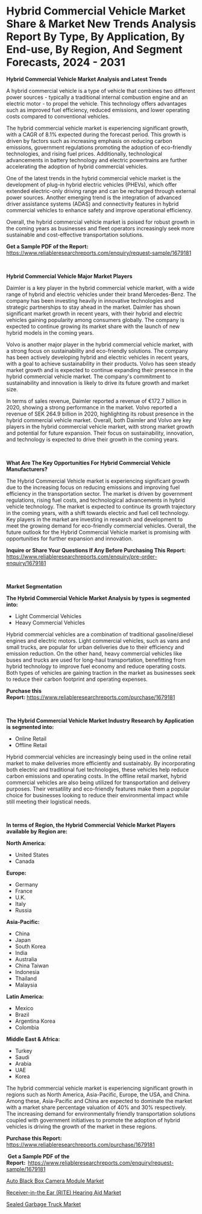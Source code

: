 <p><h1>Hybrid Commercial Vehicle Market Share & Market New Trends Analysis Report By Type, By Application, By End-use, By Region, And Segment Forecasts, 2024 - 2031</h1></p><p><strong>Hybrid Commercial Vehicle Market Analysis and Latest Trends</strong></p>
<p><p>A hybrid commercial vehicle is a type of vehicle that combines two different power sources - typically a traditional internal combustion engine and an electric motor - to propel the vehicle. This technology offers advantages such as improved fuel efficiency, reduced emissions, and lower operating costs compared to conventional vehicles.</p><p>The hybrid commercial vehicle market is experiencing significant growth, with a CAGR of 8.1% expected during the forecast period. This growth is driven by factors such as increasing emphasis on reducing carbon emissions, government regulations promoting the adoption of eco-friendly technologies, and rising fuel prices. Additionally, technological advancements in battery technology and electric powertrains are further accelerating the adoption of hybrid commercial vehicles.</p><p>One of the latest trends in the hybrid commercial vehicle market is the development of plug-in hybrid electric vehicles (PHEVs), which offer extended electric-only driving range and can be recharged through external power sources. Another emerging trend is the integration of advanced driver assistance systems (ADAS) and connectivity features in hybrid commercial vehicles to enhance safety and improve operational efficiency.</p><p>Overall, the hybrid commercial vehicle market is poised for robust growth in the coming years as businesses and fleet operators increasingly seek more sustainable and cost-effective transportation solutions.</p></p>
<p><strong>Get a Sample PDF of the Report:&nbsp;</strong> <a href="https://www.reliableresearchreports.com/enquiry/request-sample/1679181">https://www.reliableresearchreports.com/enquiry/request-sample/1679181</a></p>
<p>&nbsp;</p>
<p><strong>Hybrid Commercial Vehicle Major Market Players</strong></p>
<p><p>Daimler is a key player in the hybrid commercial vehicle market, with a wide range of hybrid and electric vehicles under their brand Mercedes-Benz. The company has been investing heavily in innovative technologies and strategic partnerships to stay ahead in the market. Daimler has shown significant market growth in recent years, with their hybrid and electric vehicles gaining popularity among consumers globally. The company is expected to continue growing its market share with the launch of new hybrid models in the coming years.</p><p>Volvo is another major player in the hybrid commercial vehicle market, with a strong focus on sustainability and eco-friendly solutions. The company has been actively developing hybrid and electric vehicles in recent years, with a goal to achieve sustainability in their products. Volvo has seen steady market growth and is expected to continue expanding their presence in the hybrid commercial vehicle market. The company's commitment to sustainability and innovation is likely to drive its future growth and market size.</p><p>In terms of sales revenue, Daimler reported a revenue of €172.7 billion in 2020, showing a strong performance in the market. Volvo reported a revenue of SEK 264.9 billion in 2020, highlighting its robust presence in the hybrid commercial vehicle market. Overall, both Daimler and Volvo are key players in the hybrid commercial vehicle market, with strong market growth and potential for future expansion. Their focus on sustainability, innovation, and technology is expected to drive their growth in the coming years.</p></p>
<p>&nbsp;</p>
<p><strong>What Are The Key Opportunities For Hybrid Commercial Vehicle Manufacturers?</strong></p>
<p><p>The Hybrid Commercial Vehicle market is experiencing significant growth due to the increasing focus on reducing emissions and improving fuel efficiency in the transportation sector. The market is driven by government regulations, rising fuel costs, and technological advancements in hybrid vehicle technology. The market is expected to continue its growth trajectory in the coming years, with a shift towards electric and fuel cell technology. Key players in the market are investing in research and development to meet the growing demand for eco-friendly commercial vehicles. Overall, the future outlook for the Hybrid Commercial Vehicle market is promising with opportunities for further expansion and innovation.</p></p>
<p><strong>Inquire or Share Your Questions If Any Before Purchasing This Report:</strong> <a href="https://www.reliableresearchreports.com/enquiry/pre-order-enquiry/1679181">https://www.reliableresearchreports.com/enquiry/pre-order-enquiry/1679181</a></p>
<p>&nbsp;</p>
<p><strong>Market Segmentation</strong></p>
<p><strong>The Hybrid Commercial Vehicle Market Analysis by types is segmented into:</strong></p>
<p><ul><li>Light Commercial Vehicles</li><li>Heavy Commercial Vehicles</li></ul></p>
<p><p>Hybrid commercial vehicles are a combination of traditional gasoline/diesel engines and electric motors. Light commercial vehicles, such as vans and small trucks, are popular for urban deliveries due to their efficiency and emission reduction. On the other hand, heavy commercial vehicles like buses and trucks are used for long-haul transportation, benefitting from hybrid technology to improve fuel economy and reduce operating costs. Both types of vehicles are gaining traction in the market as businesses seek to reduce their carbon footprint and operating expenses.</p></p>
<p><strong>Purchase this Report:&nbsp;</strong><a href="https://www.reliableresearchreports.com/purchase/1679181">https://www.reliableresearchreports.com/purchase/1679181</a></p>
<p>&nbsp;</p>
<p><strong>The Hybrid Commercial Vehicle Market Industry Research by Application is segmented into:</strong></p>
<p><ul><li>Online Retail</li><li>Offline Retail</li></ul></p>
<p><p>Hybrid commercial vehicles are increasingly being used in the online retail market to make deliveries more efficiently and sustainably. By incorporating both electric and traditional fuel technologies, these vehicles help reduce carbon emissions and operating costs. In the offline retail market, hybrid commercial vehicles are also being utilized for transportation and delivery purposes. Their versatility and eco-friendly features make them a popular choice for businesses looking to reduce their environmental impact while still meeting their logistical needs.</p></p>
<p>&nbsp;</p>
<p><strong>In terms of Region, the Hybrid Commercial Vehicle Market Players available by Region are:</strong></p>
<p>
    <p> <strong> North America: </strong>
        <ul>
            <li>United States</li>
            <li>Canada</li>
        </ul>
        </p> 
    <p> <strong> Europe: </strong>
        <ul>
            <li>Germany</li>
            <li>France</li>
            <li>U.K.</li>
            <li>Italy</li>
            <li>Russia</li>
        </ul>
        </p> 
    <p> <strong> Asia-Pacific: </strong>
        <ul>
            <li>China</li>
            <li>Japan</li>
            <li>South Korea</li>
            <li>India</li>
            <li>Australia</li>
            <li>China Taiwan</li>
            <li>Indonesia</li>
            <li>Thailand</li>
            <li>Malaysia</li>
        </ul>
        </p> 
    <p> <strong> Latin America: </strong>
        <ul>
            <li>Mexico</li>
            <li>Brazil</li>
            <li>Argentina Korea</li>
            <li>Colombia</li>
        </ul>
        </p> 
    <p> <strong> Middle East & Africa: </strong>
        <ul>
            <li>Turkey</li>
            <li>Saudi</li>
            <li>Arabia</li>
            <li>UAE</li>
            <li>Korea</li>
        </ul>
    </p>
    </p>
<p><p>The hybrid commercial vehicle market is experiencing significant growth in regions such as North America, Asia-Pacific, Europe, the USA, and China. Among these, Asia-Pacific and China are expected to dominate the market with a market share percentage valuation of 40% and 30% respectively. The increasing demand for environmentally friendly transportation solutions coupled with government initiatives to promote the adoption of hybrid vehicles is driving the growth of the market in these regions.</p></p>
<p><strong>Purchase this Report: </strong><a href="https://www.reliableresearchreports.com/purchase/1679181">https://www.reliableresearchreports.com/purchase/1679181</a></p>
<p>&nbsp;<strong>Get a Sample PDF of the Report:&nbsp;&nbsp;</strong><a href="https://www.reliableresearchreports.com/enquiry/request-sample/1679181">https://www.reliableresearchreports.com/enquiry/request-sample/1679181</a></p>
<p><strong></strong></p>
<p><p><a href="https://view.publitas.com/reportprime-1/auto-black-box-camera-module-market-offer-valuable-insights-into-market-size-market-share-market-trends-and-projections-spanning-from-2023-to-2030/">Auto Black Box Camera Module Market</a></p><p><a href="https://view.publitas.com/reportprime-1/receiver-in-the-ear-rite-hearing-aid-market-size-2023-2030-global-industrial-analysis-key-geographical-regions-market-share-top-key-players-product-types-and-forecast-research-report/">Receiver-in-the Ear (RITE) Hearing Aid Market</a></p><p><a href="https://view.publitas.com/reportprime-1/sealed-garbage-truck-market-analysis-examines-its-scope-on-growth-opportunities-and-forecasted-trends-spanning-from-2023-to-2030/">Sealed Garbage Truck Market</a></p></p>